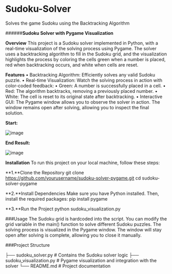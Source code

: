 # Sudoku-Solver
Solves the game Sudoku using the Backtracking Algorithm



######**Sudoku Solver with Pygame Visualization**

**Overview**
This project is a Sudoku solver implemented in Python, with a real-time visualization of the solving process using Pygame. The solver uses a backtracking algorithm to fill in the Sudoku grid, and the visualization highlights the process by coloring the cells green when a number is placed, red when backtracking occurs, and white when cells are reset.

**Features**
&#8226; Backtracking Algorithm: Efficiently solves any valid Sudoku puzzle.
&#8226; Real-time Visualization: Watch the solving process in action with color-coded feedback:
&#8226; Green: A number is successfully placed in a cell.
&#8226; Red: The algorithm backtracks, removing a previously placed number.
&#8226; White: The cell is reset to its original state after backtracking.
&#8226; Interactive GUI: The Pygame window allows you to observe the solver in action. The window remains open after solving, allowing you to inspect the final solution.

**Start:**


![image](https://github.com/user-attachments/assets/ded435aa-9dd3-47a8-9414-8c9452cdf999)

**End Result:**


![image](https://github.com/user-attachments/assets/106d5360-8d51-484b-862f-27b4da64bf50)


**Installation**
To run this project on your local machine, follow these steps:

**1.**Clone the Repository
git clone https://github.com/yourusername/sudoku-solver-pygame.git
cd sudoku-solver-pygame

**2.**Install Dependencies
Make sure you have Python installed. Then, install the required packages:
pip install pygame

**3.**Run the Project
python sudoku_visualization.py

###Usage
The Sudoku grid is hardcoded into the script. You can modify the grid variable in the main() function to solve different Sudoku puzzles.
The solving process is visualized in the Pygame window. The window will stay open after solving is complete, allowing you to close it manually.

###Project Structure

├── sudoku_solver.py           # Contains the Sudoku solver logic
├── sudoku_visualization.py    # Pygame visualization and integration with the solver
└── README.md                  # Project documentation











